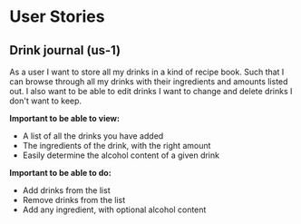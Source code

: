 # User Stories

## Drink journal (us-1)

As a user I want to store all my drinks in a kind of recipe book. Such that I can browse through all my drinks with their ingredients and amounts listed out. I also want to be able to edit drinks I want to change and delete drinks I don't want to keep.

**Important to be able to view:**

- A list of all the drinks you have added
- The ingredients of the drink, with the right amount
- Easily determine the alcohol content of a given drink

**Important to be able to do:**

- Add drinks from the list
- Remove drinks from the list
- Add any ingredient, with optional alcohol content

